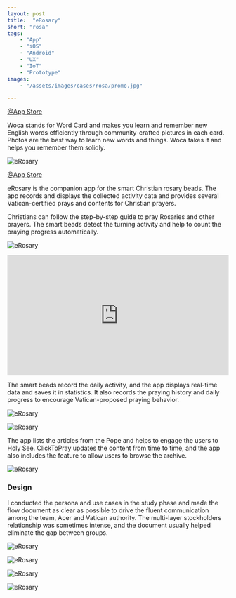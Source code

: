 ```yaml
---
layout: post
title:  "eRosary"
short: "rosa"
tags:
    - "App"
    - "iOS"
    - "Android"
    - "UX"
    - "IoT"
    - "Prototype"
images: 
    - "/assets/images/cases/rosa/promo.jpg"

---
```

[@App Store](https://apps.apple.com/app/click-to-pray-erosary/id1477960251)

<!--summary-->

Woca stands for Word Card and makes you learn and remember new English words efficiently through community-crafted pictures in each card. Photos are the best way to learn new words and things. Woca takes it and helps you remember them solidly.

<!--more-->

![eRosary](/assets/images/cases/rosa/pic1.jpg)

[@App Store](https://apps.apple.com/app/click-to-pray-erosary/id1477960251)

eRosary is the companion app for the smart Christian rosary beads. The app records and displays the collected activity data and provides several Vatican-certified prays and contents for Christian prayers.

Christians can follow the step-by-step guide to pray Rosaries and other prayers. The smart beads detect the turning activity and help to count the praying progress automatically.

![eRosary](/assets/images/cases/rosa/pic3.jpg)

<div style="padding:54.16% 0 0 0;position:relative;" class="video-embed"><iframe src="https://player.vimeo.com/video/528083952?color=c9ff23&title=0&byline=0&portrait=0" style="position:absolute;top:0;left:0;width:100%;height:100%;" frameborder="0" allow="autoplay; fullscreen; picture-in-picture" allowfullscreen></iframe></div><script src="https://player.vimeo.com/api/player.js"></script>

The smart beads record the daily activity, and the app displays real-time data and saves it in statistics. It also records the praying history and daily progress to encourage Vatican-proposed praying behavior.

![eRosary](/assets/images/cases/rosa/pic4.jpg)

![eRosary](/assets/images/cases/rosa/pic2.jpg)

The app lists the articles from the Pope and helps to engage the users to Holy See. ClickToPray updates the content from time to time, and the app also includes the feature to allow users to browse the archive.

![eRosary](/assets/images/cases/rosa/pic5.jpg)

### Design

I conducted the persona and use cases in the study phase and made the flow document as clear as possible to drive the fluent communication among the team, Acer and Vatican authority. The multi-layer stockholders relationship was sometimes intense, and the document usually helped eliminate the gap between groups.

![eRosary](/assets/images/cases/rosa/persona.jpg)

![eRosary](/assets/images/cases/rosa/flow1.jpg)

![eRosary](/assets/images/cases/rosa/flow2.jpg)

![eRosary](/assets/images/cases/rosa/flow3.jpg)